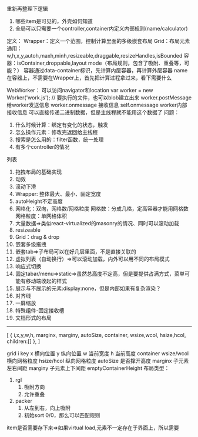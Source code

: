 重新再整理下逻辑
1. 哪些item是可见的，外壳如何知道
2. 全局可以只需要一个controller,container内定义内部规则(name/calculator)

定义：
Wrapper：定义一个范围，控制计算里面的多级嵌套布局
Grid：布局元素
通用：w,h,x,y,autoh,maxh,minh,resizeable,draggable,resizeHandles,isBounded
容器：isContainer,droppable,layout mode（布局规则，包含了吸附、重叠等，可能？）
容器通过data-container标识，先计算内层容器，再计算外层容器
name在容器上，不需要在Wrapper上，首先把计算过程拿过来，看下需要什么

WebWorker：
可以访问navigator和location
var worker = new Worker('work.js'); // 要执行的文件，也可以blob建立出来
worker.postMessage 给worker发送信息
worker.onmessage 接收信息
self.onmessage worker内部接收信息
可以直接传递二进制数据，但是主线程就不能用这个数据了
问题：
1. 什么时候计算：绑定有变化的状态，触发
2. 怎么操作元素：修改完返回给主线程
3. 搜索是怎么用的：filter函数，统一处理
4. 有多个controller的情况

列表
1. 拖拽布局的基础实现
2. 动效
3. 滚动下滑
4. Wrapper: 整体最大、最小、固定宽度
5. autoHeight不定高度
6. 网格化：双向，网格数/网格粒度
网格数：分成几格，定高容器才能用网格数
网格粒度：单网格体积
6. 大量数据=>类似react-virtualized的masonry的情况、同时可以滚动加载
7. resizeable
8. Grid：drag & drop
9. 嵌套多级拖拽
10. 嵌套tab=>子布局可以在好几层里面，不是直接关联的
11. 虚拟列表（自动换行）=>可以滚动加载，内外可以用不同的布局模式
12. 响应式切换
13. 固定tabar/menu=>static=>虽然总高度不定高，但是要提供占满方式，菜单可能有移动端收起的样式
13. 展示与不展示的元素:display:none，但是内部如果有复杂渲染？
14. 对齐线
15. 一屏缩放
16. 特殊组件-固定接收槽
17. 文档形式的布局

***

[
    {
        i,x,y,w,h,
        marginx,
        marginy,
        autoSize,
        container,
        wsize,wcol,
        hsize,hcol,
        children:[]
    },
]

grid
    i key
    x 横向位置
    y 纵向位置
    w 当前宽度
    h 当前高度
container
    wsize/wcol 横向网格粒度
    hsize/hcol 纵向网格粒度
    autoSize 是否撑开高度
    marginx 子元素左右间距
    marginy 子元素上下间距
emptyContainerHeight
布局类型：
1. rgl
    1. 吸附方向
    2. 允许重叠
2. packer
    1. 从左到右，向上吸附
    2. 初始sort 0/0，那么可以匹配规则

item是否需要存下来=>如果virtual load,元素不一定存在于界面上，所以需要